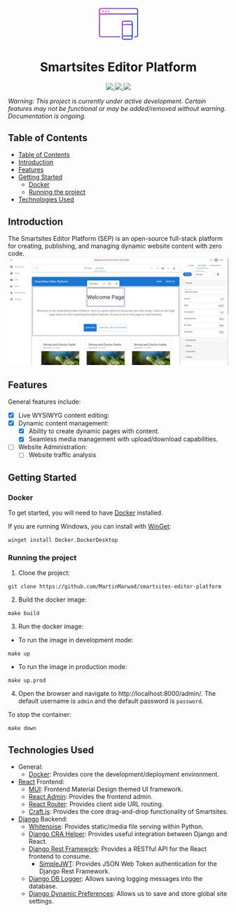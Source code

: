 <p align="center">
    <img src="https://github.com/MartinMarwad/smartsites-editor-platform/raw/master/docs/favicon.jpeg" alt="Smartsites Editor Platform" width="20%" />
</p>
<h1 align="center">Smartsites Editor Platform</h1>
<p align="center">
    <a href="https://discord.gg/tR4vuHb7wj">
        <img src="https://img.shields.io/discord/1003360547766546462?color=7489d5&logo=discord&logoColor=ffffff" />
    </a>
    <a href="https://github.com/MartinMarwad/smartsites-editor-platform">
        <img src="https://img.shields.io/static/v1?label=Status&message=Development&color=blue">
    </a>
    <a href="https://calver.org/">
        <img src="https://img.shields.io/badge/Versioning-CalVer-green" />
    </a>
</p>

*Warning: This project is currently under active development. Certain features may not be functional or may be added/removed without warning. Documentation is ongoing.*

## Table of Contents
- [Table of Contents](#table-of-contents)
- [Introduction](#introduction)
- [Features](#features)
- [Getting Started](#getting-started)
    - [Docker](#docker)
    - [Running the project](#running-the-project)
- [Technologies Used](#technologies-used)

## Introduction
The Smartsites Editor Platform (SEP) is an open-source full-stack platform for creating, publishing, and managing dynamic website content with zero code. 
![Demo](docs/demo1.png)

## Features
General features include:
- [x] Live WYSIWYG content editing: 
- [x] Dynamic content management:
    - [x] Ability to create dynamic pages with content.
    - [x] Seamless media management with upload/download capabilities.
- [ ] Website Administration:
    - [ ] Website traffic analysis

## Getting Started

### Docker
To get started, you will need to have [Docker](https://docs.docker.com/get-docker/) installed.

If you are running Windows, you can install with [WinGet](https://github.com/microsoft/winget-cli):
```
winget install Docker.DockerDesktop
```

### Running the project
1. Clone the project:
```
git clone https://github.com/MartinMarwad/smartsites-editor-platform
```

2. Build the docker image:
```
make build
```

3. Run the docker image:
- To run the image in development mode:
```
make up
```
- To run the image in production mode:
```
make up.prod
```

4. Open the browser and navigate to http://localhost:8000/admin/. The default username is `admin` and the default password is `password`.

To stop the container:
```
make down
```

## Technologies Used
- General:
    - [Docker](https://github.com/docker): Provides core the development/deployment environment.
- [React](https://github.com/reactjs) Frontend: 
    - [MUI](https://github.com/mui-org/material-ui): Frontend Material Design themed UI framework.
    - [React Admin](https://github.com/marmelab/react-admin): Provides the frontend admin.
    - [React Router](https://github.com/remix-run/react-router): Provides client side URL routing. 
    - [Craft.js](https://github.com/prevwong/craft.js/): Provides the core drag-and-drop functionality of Smartsites.
- [Django](https://github.com/django) Backend:
    - [Whitenoise](https://github.com/evansd/whitenoise): Provides static/media file serving within Python.
    - [Django CRA Helper](https://github.com/MasterKale/django-cra-helper): Provides useful integration between Django and React. 
    - [Django Rest Framework](https://github.com/encode/django-rest-framework): Provides a RESTful API for the React frontend to consume. 
        - [SimpleJWT](https://github.com/jazzband/djangorestframework-simplejwt): Provides JSON Web Token authentication for the Django Rest Framework.
    - [Django DB Logger](https://github.com/CiCiUi/django-db-logger): Allows saving logging messages into the database.
    - [Django Dynamic Preferences](https://github.com/agateblue/django-dynamic-preferences): Allows us to save and store global site settings.
